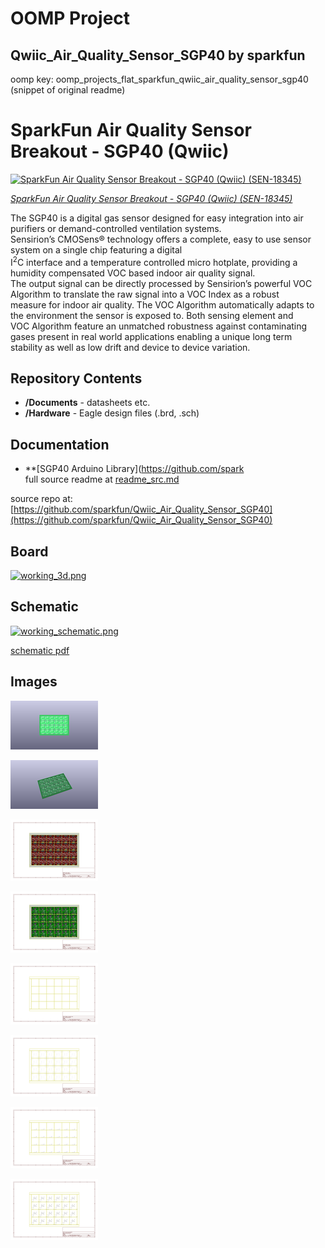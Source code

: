 # OOMP Project  
## Qwiic_Air_Quality_Sensor_SGP40  by sparkfun  
  
oomp key: oomp_projects_flat_sparkfun_qwiic_air_quality_sensor_sgp40  
(snippet of original readme)  
  
SparkFun Air Quality Sensor Breakout - SGP40 (Qwiic)  
========================================  
  
[![SparkFun Air Quality Sensor Breakout - SGP40 (Qwiic) (SEN-18345)](https://cdn.sparkfun.com/assets/parts/1/7/6/8/0/18345-SparkFun_Air_Quality_Sensor_Breakout_-_SGP40__Qwiic_-01.jpg)](https://www.sparkfun.com/products/18345)  
  
[*SparkFun Air Quality Sensor Breakout - SGP40 (Qwiic) (SEN-18345)*](https://www.sparkfun.com/products/18345)  
  
The SGP40 is a digital gas sensor designed for easy integration into air purifiers or demand-controlled ventilation systems.  
Sensirion’s CMOSens® technology offers a complete, easy to use sensor system on a single chip featuring a digital  
I<sup>2</sup>C interface and a temperature controlled micro hotplate, providing a humidity compensated VOC based indoor air quality signal.  
The output signal can be directly processed by Sensirion’s powerful VOC Algorithm to translate the raw signal into a VOC Index as a robust  
measure for indoor air quality. The VOC Algorithm automatically adapts to the environment the sensor is exposed to. Both sensing element and  
VOC Algorithm feature an unmatched robustness against contaminating gases present in real world applications enabling a unique long term  
stability as well as low drift and device to device variation.  
  
Repository Contents  
-------------------  
* **/Documents** - datasheets etc.  
* **/Hardware** - Eagle design files (.brd, .sch)  
  
Documentation  
--------------  
* **[SGP40 Arduino Library](https://github.com/spark  
  full source readme at [readme_src.md](readme_src.md)  
  
source repo at: [https://github.com/sparkfun/Qwiic_Air_Quality_Sensor_SGP40](https://github.com/sparkfun/Qwiic_Air_Quality_Sensor_SGP40)  
## Board  
  
[![working_3d.png](working_3d_600.png)](working_3d.png)  
## Schematic  
  
[![working_schematic.png](working_schematic_600.png)](working_schematic.png)  
  
[schematic pdf](working_schematic.pdf)  
## Images  
  
[![working_3D_bottom.png](working_3D_bottom_140.png)](working_3D_bottom.png)  
  
[![working_3D_top.png](working_3D_top_140.png)](working_3D_top.png)  
  
[![working_assembly_page_01.png](working_assembly_page_01_140.png)](working_assembly_page_01.png)  
  
[![working_assembly_page_02.png](working_assembly_page_02_140.png)](working_assembly_page_02.png)  
  
[![working_assembly_page_03.png](working_assembly_page_03_140.png)](working_assembly_page_03.png)  
  
[![working_assembly_page_04.png](working_assembly_page_04_140.png)](working_assembly_page_04.png)  
  
[![working_assembly_page_05.png](working_assembly_page_05_140.png)](working_assembly_page_05.png)  
  
[![working_assembly_page_06.png](working_assembly_page_06_140.png)](working_assembly_page_06.png)  
